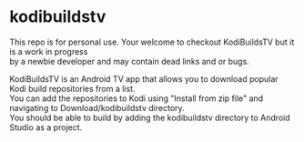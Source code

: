 # kodibuildstv
This repo is for personal use. Your welcome to checkout KodiBuildsTV but it is a work in progress        
by a newbie developer and may contain dead links and or bugs.

KodiBuildsTV is an Android TV app that allows you to download popular Kodi build repositories from a list.                                   
You can add the repositories to Kodi using "Install from zip file" and navigating to Download/kodibuildstv directory.                              
You should be able to build by adding the kodibuildstv directory to Android Studio as a project.

